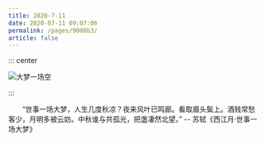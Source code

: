 ```yaml
---
title: 2020-7-11
date: 2020-07-11 09:07:06
permalink: /pages/9000b3/
article: false
---
```


::: center

![大梦一场空](https://i.loli.net/2020/08/04/DXmyqMt3ck4ZwYi.jpg)

:::


&emsp;&emsp;“世事一场大梦，人生几度秋凉？夜来风叶已鸣廊。看取眉头鬓上。酒贱常愁客少，月明多被云妨。中秋谁与共孤光，把盏凄然北望。” -- 苏轼《西江月·世事一场大梦》

<!-- more -->

&emsp;&emsp;